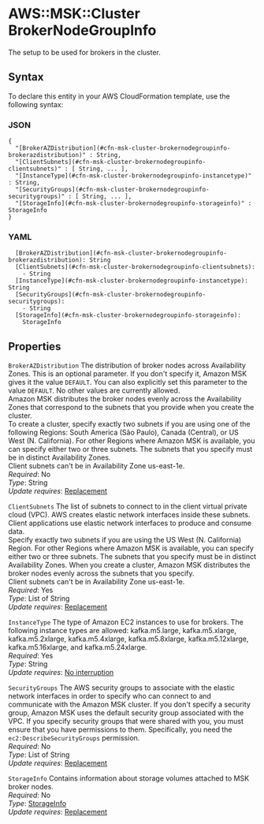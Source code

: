 # AWS::MSK::Cluster BrokerNodeGroupInfo<a name="aws-properties-msk-cluster-brokernodegroupinfo"></a>

The setup to be used for brokers in the cluster\.

## Syntax<a name="aws-properties-msk-cluster-brokernodegroupinfo-syntax"></a>

To declare this entity in your AWS CloudFormation template, use the following syntax:

### JSON<a name="aws-properties-msk-cluster-brokernodegroupinfo-syntax.json"></a>

```
{
  "[BrokerAZDistribution](#cfn-msk-cluster-brokernodegroupinfo-brokerazdistribution)" : String,
  "[ClientSubnets](#cfn-msk-cluster-brokernodegroupinfo-clientsubnets)" : [ String, ... ],
  "[InstanceType](#cfn-msk-cluster-brokernodegroupinfo-instancetype)" : String,
  "[SecurityGroups](#cfn-msk-cluster-brokernodegroupinfo-securitygroups)" : [ String, ... ],
  "[StorageInfo](#cfn-msk-cluster-brokernodegroupinfo-storageinfo)" : StorageInfo
}
```

### YAML<a name="aws-properties-msk-cluster-brokernodegroupinfo-syntax.yaml"></a>

```
  [BrokerAZDistribution](#cfn-msk-cluster-brokernodegroupinfo-brokerazdistribution): String
  [ClientSubnets](#cfn-msk-cluster-brokernodegroupinfo-clientsubnets): 
    - String
  [InstanceType](#cfn-msk-cluster-brokernodegroupinfo-instancetype): String
  [SecurityGroups](#cfn-msk-cluster-brokernodegroupinfo-securitygroups): 
    - String
  [StorageInfo](#cfn-msk-cluster-brokernodegroupinfo-storageinfo): 
    StorageInfo
```

## Properties<a name="aws-properties-msk-cluster-brokernodegroupinfo-properties"></a>

`BrokerAZDistribution`  <a name="cfn-msk-cluster-brokernodegroupinfo-brokerazdistribution"></a>
The distribution of broker nodes across Availability Zones\. This is an optional parameter\. If you don't specify it, Amazon MSK gives it the value `DEFAULT`\. You can also explicitly set this parameter to the value `DEFAULT`\. No other values are currently allowed\.  
Amazon MSK distributes the broker nodes evenly across the Availability Zones that correspond to the subnets that you provide when you create the cluster\.  
To create a cluster, specify exactly two subnets if you are using one of the following Regions: South America \(São Paulo\), Canada \(Central\), or US West \(N\. California\)\. For other Regions where Amazon MSK is available, you can specify either two or three subnets\. The subnets that you specify must be in distinct Availability Zones\.  
Client subnets can't be in Availability Zone us\-east\-1e\.  
*Required*: No  
*Type*: String  
*Update requires*: [Replacement](https://docs.aws.amazon.com/AWSCloudFormation/latest/UserGuide/using-cfn-updating-stacks-update-behaviors.html#update-replacement)

`ClientSubnets`  <a name="cfn-msk-cluster-brokernodegroupinfo-clientsubnets"></a>
The list of subnets to connect to in the client virtual private cloud \(VPC\)\. AWS creates elastic network interfaces inside these subnets\. Client applications use elastic network interfaces to produce and consume data\.   
Specify exactly two subnets if you are using the US West \(N\. California\) Region\. For other Regions where Amazon MSK is available, you can specify either two or three subnets\. The subnets that you specify must be in distinct Availability Zones\. When you create a cluster, Amazon MSK distributes the broker nodes evenly across the subnets that you specify\.  
Client subnets can't be in Availability Zone us\-east\-1e\.  
*Required*: Yes  
*Type*: List of String  
*Update requires*: [Replacement](https://docs.aws.amazon.com/AWSCloudFormation/latest/UserGuide/using-cfn-updating-stacks-update-behaviors.html#update-replacement)

`InstanceType`  <a name="cfn-msk-cluster-brokernodegroupinfo-instancetype"></a>
The type of Amazon EC2 instances to use for brokers\. The following instance types are allowed: kafka\.m5\.large, kafka\.m5\.xlarge, kafka\.m5\.2xlarge, kafka\.m5\.4xlarge, kafka\.m5\.8xlarge, kafka\.m5\.12xlarge, kafka\.m5\.16xlarge, and kafka\.m5\.24xlarge\.  
*Required*: Yes  
*Type*: String  
*Update requires*: [No interruption](https://docs.aws.amazon.com/AWSCloudFormation/latest/UserGuide/using-cfn-updating-stacks-update-behaviors.html#update-no-interrupt)

`SecurityGroups`  <a name="cfn-msk-cluster-brokernodegroupinfo-securitygroups"></a>
The AWS security groups to associate with the elastic network interfaces in order to specify who can connect to and communicate with the Amazon MSK cluster\. If you don't specify a security group, Amazon MSK uses the default security group associated with the VPC\. If you specify security groups that were shared with you, you must ensure that you have permissions to them\. Specifically, you need the `ec2:DescribeSecurityGroups` permission\.  
*Required*: No  
*Type*: List of String  
*Update requires*: [Replacement](https://docs.aws.amazon.com/AWSCloudFormation/latest/UserGuide/using-cfn-updating-stacks-update-behaviors.html#update-replacement)

`StorageInfo`  <a name="cfn-msk-cluster-brokernodegroupinfo-storageinfo"></a>
Contains information about storage volumes attached to MSK broker nodes\.  
*Required*: No  
*Type*: [StorageInfo](aws-properties-msk-cluster-storageinfo.md)  
*Update requires*: [Replacement](https://docs.aws.amazon.com/AWSCloudFormation/latest/UserGuide/using-cfn-updating-stacks-update-behaviors.html#update-replacement)